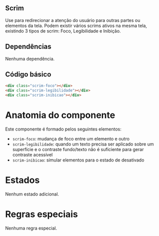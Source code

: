 ## Scrim

Use para redirecionar a atenção do usuário para outras partes ou elementos da tela.
Podem existir vários scrims ativos na mesma tela, existindo 3 tipos de scrim: Foco, Legibilidade e Inibição. 

## Dependências

Nenhuma dependência.

## Código básico

```html
<div class="scrim-foco"></div>
<div class="scrim-legibilidade"></div>
<div class="scrim-inibicao"></div>
```

# Anatomia do componente

Este componente é formado pelos seguintes elementos:

- `scrim-foco`: mudança de foco entre um elemento e outro
- `scrim-legibilidade`: quando um texto precisa ser aplicado sobre um superfície e o contraste fundo/texto não é suficiente para gerar contraste acessível
- `scrim-inibicao`: simular elementos para o estado de desativado

# Estados

Nenhum estado adicional.

# Regras especiais

Nenhuma regra especial.